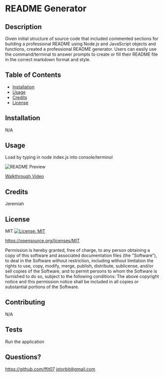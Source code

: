 # README Generator

  ## Description
  
  Given initial structure of source code that included commented sections for building a professional README using Node.js and JavaScript objects and functions, created a professional README generator.  Users can easily use the command/terminal to answer prompts to create or fill their README file in the correct markdown format and style.

  ## Table of Contents
  
  - [Installation](#installation)
  - [Usage](#usage)
  - [Credits](#credits)
  - [License](#license)
  
  ## Installation
  
  N/A

  ## Usage
  
  Load by typing in node index.js into console/terminol
  
  ![README Preview](./assets/images/readme-preview.gif)

  [Walkthrough Video](https://drive.google.com/file/d/1ihULgMlYQKXmnSpQ41G_2MtKhKDVqhz8/view)

  ## Credits

  Jeremiah
  
  ## License
  MIT
  [![License: MIT](https://img.shields.io/badge/License-MIT-yellow.svg)](https://opensource.org/licenses/MIT)

  https://opensource.org/licenses/MIT

  Permission is hereby granted, free of charge, to any person obtaining a copy of this software and associated documentation files (the "Software"), to deal in the Software without restriction, including without limitation the rights to use, copy, modify, merge, publish, distribute, sublicense, and/or sell copies of the Software, and to permit persons to whom the Software is furnished to do so, subject to the following conditions:
    The above copyright notice and this permission notice shall be included in all copies or substantial portions of the Software.

  ## Contributing
  
  N/A

  ## Tests

  Run the application

  ## Questions? 

  https://github.com/ffjt07
  jstorbit@gmail.com

  